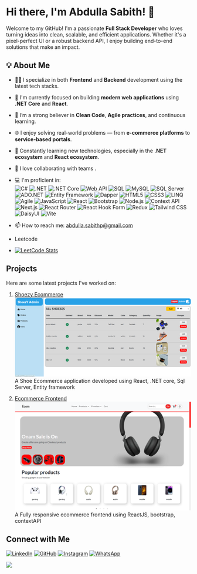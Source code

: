 # Hi there, I'm Abdulla Sabith! 👋

Welcome to my GitHub! I'm a passionate **Full Stack Developer** who loves turning ideas into clean, scalable, and efficient applications. Whether it's a pixel-perfect UI or a robust backend API, I enjoy building end-to-end solutions that make an impact.

## 💡 About Me

- 👨‍💻 I specialize in both **Frontend** and **Backend** development using the latest tech stacks.
- 🚀 I'm currently focused on building **modern web applications** using  **.NET Core** and **React**.
- 🔁 I’m a strong believer in **Clean Code**, **Agile practices**, and continuous learning.
- 🌐 I enjoy solving real-world problems — from **e-commerce platforms** to **service-based portals**.
- 🧠 Constantly learning new technologies, especially in the **.NET ecosystem** and **React ecosystem**.
- 🤝 I love collaborating with teams .


- 💻 I'm proficient in:  
   ![C#](https://img.shields.io/badge/-C%23-239120?style=flat&logo=c-sharp&logoColor=white) ![.NET](https://img.shields.io/badge/-.NET-512BD4?style=flat&logo=dotnet&logoColor=white) ![.NET Core](https://img.shields.io/badge/-.NET_Core-5C2D91?style=flat&logo=dotnet&logoColor=white) ![Web API](https://img.shields.io/badge/-Web_API-1E90FF?style=flat&logo=dotnet&logoColor=white) ![SQL](https://img.shields.io/badge/-SQL-4479A1?style=flat&logo=sqlite&logoColor=white)  ![MySQL](https://img.shields.io/badge/-MySQL-4479A1?style=flat&logo=mysql&logoColor=white) ![SQL Server](https://img.shields.io/badge/-SQL_Server-CC2927?style=flat&logo=microsoftsqlserver&logoColor=white) ![ADO.NET](https://img.shields.io/badge/-ADO.NET-512BD4?style=flat&logo=dotnet&logoColor=white) ![Entity Framework](https://img.shields.io/badge/-Entity_Framework-512BD4?style=flat&logo=dotnet&logoColor=white) ![Dapper](https://img.shields.io/badge/-Dapper-512BD4?style=flat&logo=dotnet&logoColor=white) ![HTML5](https://img.shields.io/badge/-HTML5-E34F26?style=flat&logo=html5&logoColor=white) ![CSS3](https://img.shields.io/badge/-CSS3-1572B6?style=flat&logo=css3&logoColor=white) ![LINQ](https://img.shields.io/badge/-LINQ-512BD4?style=flat&logo=dotnet&logoColor=white) ![Agile](https://img.shields.io/badge/-Agile-32CD32?style=flat&logo=scrumalliance&logoColor=white) ![JavaScript](https://img.shields.io/badge/-JavaScript-F7DF1E?style=flat&logo=javascript&logoColor=black) ![React](https://img.shields.io/badge/-React-61DAFB?style=flat&logo=react&logoColor=black) ![Bootstrap](https://img.shields.io/badge/-Bootstrap-563D7C?style=flat&logo=bootstrap&logoColor=white) ![Node.js](https://img.shields.io/badge/-Node.js-339933?style=flat&logo=nodedotjs&logoColor=white) ![Context API](https://img.shields.io/badge/-Context_API-282C34?style=flat&logo=react&logoColor=white) ![Next.js](https://img.shields.io/badge/-Next.js-000000?style=flat&logo=nextdotjs&logoColor=white) ![React Router](https://img.shields.io/badge/-React_Router-CA4245?style=flat&logo=react-router&logoColor=white) ![React Hook Form](https://img.shields.io/badge/-React_Hook_Form-EC5990?style=flat&logo=reacthookform&logoColor=white) ![Redux](https://img.shields.io/badge/-Redux-764ABC?style=flat&logo=redux&logoColor=white) ![Tailwind CSS](https://img.shields.io/badge/-Tailwind_CSS-38B2AC?style=flat&logo=tailwind-css&logoColor=white) ![DaisyUI](https://img.shields.io/badge/-DaisyUI-FF69B4?style=flat&logo=daisyui&logoColor=white) ![Vite](https://img.shields.io/badge/-Vite-646CFF?style=flat&logo=vite&logoColor=white)



- 📫 How to reach me: [abdulla.sabithp@gmail.com](mailto:abdulla.sabithp@gmail.com)

- Leetcode
- [![LeetCode Stats](https://leetcard.jacoblin.cool/abdulla-sabith)](https://leetcode.com/abdulla-sabith/)
## Projects

Here are some latest projects I've worked on:

1. [Shoezy Ecommerce](https://shoezy-e-ecommerce-dot-net-frontend.vercel.app/)
   ![Shoezy Ecommerce](https://github.com/Sabith-asp/Project-images/blob/main/assets/Screenshot%202025-03-04%20221932.png?raw=true) 
   A Shoe Ecommerce application developed using React, .NET core, Sql Server, Entity framework


2. [Ecommerce Frontend](https://ecom-dusky-nine.vercel.app/)
   ![Ecommerce Frontend](https://github.com/Sabith-asp/Ecom/blob/master/public/Screenshot%202024-09-10%20145912.png?raw=true) 
   A Fully responsive ecommerce frontend using ReactJS, bootstrap, contextAPI
   

## Connect with Me

[![LinkedIn](https://img.shields.io/badge/-LinkedIn-0077B5?style=flat&logo=linkedin&logoColor=white)](www.linkedin.com/in/abdulla-sabith-b457a2224)
[![GitHub](https://img.shields.io/badge/-GitHub-181717?style=flat&logo=github&logoColor=white)](https://github.com/Sabith-asp)
[![Instagram](https://img.shields.io/badge/-Instagram-E4405F?style=flat&logo=instagram&logoColor=white)](https://www.instagram.com/sabith_asp?igsh=cGZmeWRoM2kydHA4)
[![WhatsApp](https://img.shields.io/badge/-WhatsApp-25D366?style=flat&logo=whatsapp&logoColor=white)](https://wa.me/+919567141190)

[![](https://visitcount.itsvg.in/api?id=sa&icon=0&color=0)](https://visitcount.itsvg.in)
